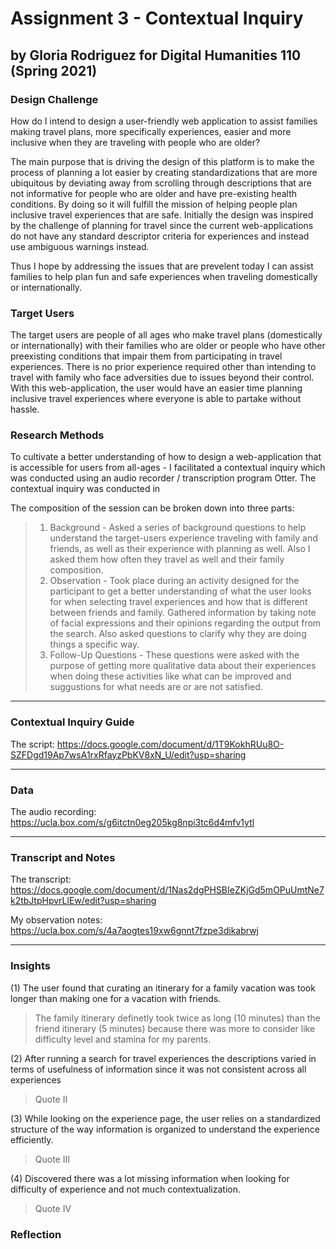 # Assignment 3 - Contextual Inquiry 
## by Gloria Rodriguez for Digital Humanities 110 (Spring 2021)

### Design Challenge 
How do I intend to design a user-friendly web application to assist families making travel plans, more specifically experiences, easier and more inclusive when they are traveling with people who are older?

The main purpose that is driving the design of this platform is to make the process of planning a lot easier by creating standardizations that are more ubiquitous by deviating away from scrolling through descriptions that are not informative for people who are older and have pre-existing health conditions. By doing so it will fulfill the mission of helping people plan inclusive travel experiences that are safe. Initially the design was inspired by the challenge of planning for travel since the current web-applications do not have any standard descriptor criteria for experiences and instead use ambiguous warnings instead. 

Thus I hope by addressing the issues that are prevelent today I can assist families to help plan fun and safe experiences when traveling domestically or internationally. 

### Target Users 
The target users are people of all ages who make travel plans (domestically or internationally) with their families who are older or people who have other preexisting conditions that impair them from participating in travel experiences. There is no prior experience required other than intending to travel with family who face adversities due to issues beyond their control. With this web-application, the user would have an easier time planning inclusive travel experiences where everyone is able to partake without hassle. 

### Research Methods
To cultivate a better understanding of how to design a web-application that is accessible for users from all-ages - I facilitated a contextual inquiry which was conducted using an audio recorder / transcription program Otter. The contextual inquiry was conducted in 

The composition of the session can be broken down into three parts:
> 1. Background - Asked a series of background questions to help understand the target-users experience traveling with family and friends, as well as their experience with planning as well. Also I asked them how often they travel as well and their family composition. 
> 2. Observation - Took place during an activity designed for the participant to get a better understanding of what the user looks for when selecting travel experiences and how that is different between friends and family. Gathered information by taking note of facial expressions and their opinions regarding the output from the search. Also asked questions to clarify why they are doing things a specific way.
> 3. Follow-Up Questions - These questions were asked with the purpose of getting more qualitative data about their experiences when doing these activities like what can be improved and suggustions for what needs are or are not satisfied. 

---

### Contextual Inquiry Guide 
The script: https://docs.google.com/document/d/1T9KokhRUu8O-SZFDgd19Ap7wsA1rxRfayzPbKV8xN_U/edit?usp=sharing

---

### Data
The audio recording: https://ucla.box.com/s/g6itctn0eg205kg8npi3tc6d4mfv1ytl

---

### Transcript and Notes 
The transcript: https://docs.google.com/document/d/1Nas2dgPHSBIeZKjGd5mOPuUmtNe7k2tbJtpHpvrLlEw/edit?usp=sharing

My observation notes: https://ucla.box.com/s/4a7aogtes19xw6gnnt7fzpe3dikabrwj

---

### Insights 
(1) The user found that curating an itinerary for a family vacation was took longer than making one for a vacation with friends.
> The family itinerary definetly took twice as long (10 minutes) than the friend itinerary (5 minutes) because there was more to consider like difficulty level and stamina for my parents.  

(2) After running a search for travel experiences the descriptions varied in terms of usefulness of information since it was not consistent across all experiences
> Quote II

(3) While looking on the experience page, the user relies on a standardized structure of the way information is organized to understand the experience efficiently.
> Quote III

(4) Discovered there was a lot missing information when looking for difficulty of experience and not much contextualization. 
> Quote IV

### Reflection 
